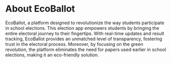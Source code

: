 # About EcoBallot
EcoBallot, a platform designed to revolutionize the way students participate in school elections.
This election app empowers students by bringing the entire electoral journey to their fingertips. With real-time updates and result tracking, EcoBallot provides an unmatched level of transparency, fostering trust in the electoral process. Moreover, by focusing on the green revolution, the platform eliminates the need for papers used earlier in school elections, making it an eco-friendly solution.

